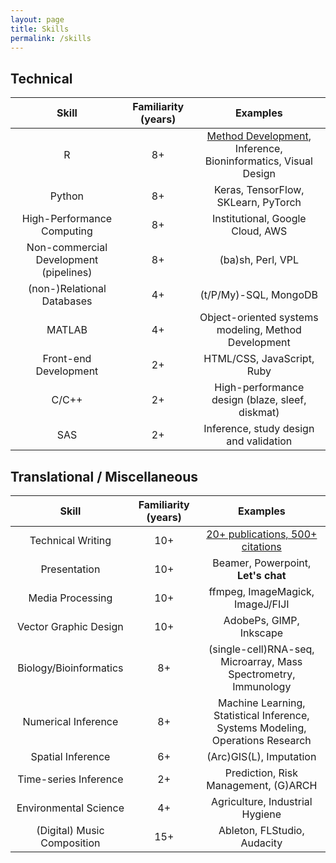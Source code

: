 ```yaml
---
layout: page
title: Skills
permalink: /skills
---
```


## Technical

| Skill | Familiarity (years) | Examples |
| :---: | :-: | :------: |
| R | 8+ | [Method Development](https://cran.r-project.org/web/packages/fasthplus/index.html), Inference, Bioninformatics, Visual Design |
| Python | 8+ | Keras, TensorFlow, SKLearn, PyTorch |
| High-Performance Computing | 8+ | Institutional, Google Cloud, AWS |
| Non-commercial Development (pipelines) | 8+ | (ba)sh, Perl, VPL |
| (non-)Relational Databases | 4+ | (t/P/My)-SQL, MongoDB |
| MATLAB | 4+ | Object-oriented systems modeling, Method Development |
| Front-end Development | 2+ | HTML/CSS, JavaScript, Ruby |
| C/C++ | 2+ | High-performance design (blaze, sleef, diskmat) |
| SAS | 2+ | Inference, study design and validation |


## Translational / Miscellaneous

| Skill | Familiarity (years) | Examples |
| :---: | :-: | :------: |
| Technical Writing | 10+ | [20+ publications, 500+ citations](https://scholar.google.com/citations?user=KXKrFoAAAAAJ) |
| Presentation | 10+ | Beamer, Powerpoint, **<span title="ntdyjack 'at' gmail 'dot' com">Let's chat</span>** |
| Media Processing | 10+ | ffmpeg, ImageMagick, ImageJ/FIJI |
| Vector Graphic Design | 10+ | AdobePs, GIMP, Inkscape |
| Biology/Bioinformatics | 8+ | (single-cell)RNA-seq, Microarray, Mass Spectrometry, Immunology |
| Numerical Inference | 8+ | Machine Learning, Statistical Inference, Systems Modeling, Operations Research |
| Spatial Inference | 6+ | (Arc)GIS(L), Imputation |
| Time-series Inference | 2+ | Prediction, Risk Management, (G)ARCH |
| Environmental Science | 4+ | Agriculture, Industrial Hygiene |
| (Digital) Music Composition | 15+ | Ableton, FLStudio, Audacity |
